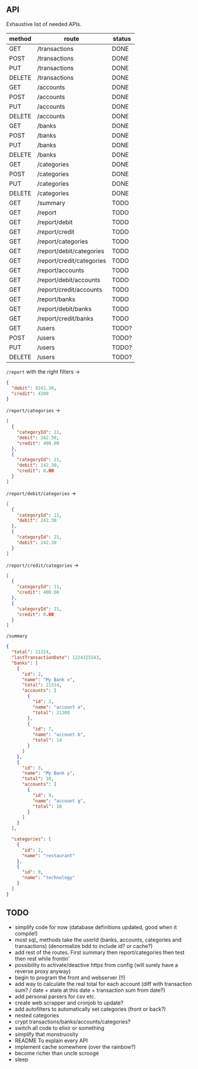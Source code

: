 ## API

Exhaustive list of needed APIs.

| method | route                     | status |
|--------|---------------------------|--------|
| GET    | /transactions             | DONE   |
| POST   | /transactions             | DONE   |
| PUT    | /transactions             | DONE   |
| DELETE | /transactions             | DONE   |
| GET    | /accounts                 | DONE   |
| POST   | /accounts                 | DONE   |
| PUT    | /accounts                 | DONE   |
| DELETE | /accounts                 | DONE   |
| GET    | /banks                    | DONE   |
| POST   | /banks                    | DONE   |
| PUT    | /banks                    | DONE   |
| DELETE | /banks                    | DONE   |
| GET    | /categories               | DONE   |
| POST   | /categories               | DONE   |
| PUT    | /categories               | DONE   |
| DELETE | /categories               | DONE   |
| GET    | /summary                  | TODO   |
| GET    | /report                   | TODO   |
| GET    | /report/debit             | TODO   |
| GET    | /report/credit            | TODO   |
| GET    | /report/categories        | TODO   |
| GET    | /report/debit/categories  | TODO   |
| GET    | /report/credit/categories | TODO   |
| GET    | /report/accounts          | TODO   |
| GET    | /report/debit/accounts    | TODO   |
| GET    | /report/credit/accounts   | TODO   |
| GET    | /report/banks             | TODO   |
| GET    | /report/debit/banks       | TODO   |
| GET    | /report/credit/banks      | TODO   |
| GET    | /users                    | TODO?  |
| POST   | /users                    | TODO?  |
| PUT    | /users                    | TODO?  |
| DELETE | /users                    | TODO?  |

``/report`` with the right filters ->
```json
{
  "debit": 9242.30,
  "credit": 4300
}
```

``/report/categories`` ->
```json
[
  {
    "categoryId": 11,
    "debit": 242.30,
    "credit": 400.00
  },
  {
    "categoryId": 21,
    "debit": 242.30,
    "credit": 0.00
  }
]
```

``/report/debit/categories`` ->
```json
[
  {
    "categoryId": 11,
    "debit": 242.30
  },
  {
    "categoryId": 21,
    "debit": 242.30
  }
]
```

``/report/credit/categories`` ->
```json
[
  {
    "categoryId": 11,
    "credit": 400.00
  },
  {
    "categoryId": 21,
    "credit": 0.00
  }
]
```
``/summary``
```json
{
  "total": 21324,
  "lastTransactionDate": 1224325543,
  "banks": [
    {
      "id": 2,
      "name": "My Bank x",
      "total": 21314,
      "accounts": [
        {
          "id": 2,
          "name": "account a",
          "total": 21300
        },
        {
          "id": 7,
          "name": "account b",
          "total": 14
        }
      ]
    },
    {
      "id": 3,
      "name": "My Bank y",
      "total": 10,
      "accounts": [
        {
          "id": 9,
          "name": "account g",
          "total": 10
        }
      ]
    }
  ],

  "categories": [
    {
      "id": 2,
      "name": "restaurant"
    },
    {
      "id": 9,
      "name": "technology"
    }
  ]
}
```

## TODO
  - simplify code for now (database definitions updated, good when it compile!)
  - most sql_ methods take the userId (banks, accounts, categories and transactions) (denormalize bdd to include id? or cache?)
  - add rest of the routes. First summary then report/categories then test then rest while frontin'
  - possibility to activate/deactive https from config (will surely have a reverse proxy anyway)
  - begin to program the front and webserver (!!)
  - add way to calculate the real total for each account (diff with transaction sum? / date + state at this date + transaction sum from date?)
  - add personal parsers for csv etc.
  - create web scrapper and cronjob to update?
  - add autofilters to automatically set categories (front or back?)
  - nested categories
  - crypt transactions/banks/accounts/categories?
  - switch all code to elixir or something
  - simplify that monstruosity
  - README To explain every API
  - implement cache somewhere (over the rainbow?)
  - become richer than uncle scrooge
  - sleep
